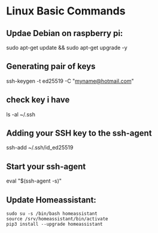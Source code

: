 # Linux Basic Commands

## Updae Debian on raspberry pi:
sudo apt-get update && sudo apt-get upgrade -y

## Generating pair of keys
ssh-keygen -t ed25519 -C "myname@hotmail.com"

## check key i have
ls -al ~/.ssh

## Adding your SSH key to the ssh-agent
ssh-add ~/.ssh/id_ed25519

## Start your ssh-agent
eval "$(ssh-agent -s)"



## Update Homeassistant:
```
sudo su -s /bin/bash homeassistant
source /srv/homeassistant/bin/activate
pip3 install --upgrade homeassistant
```

